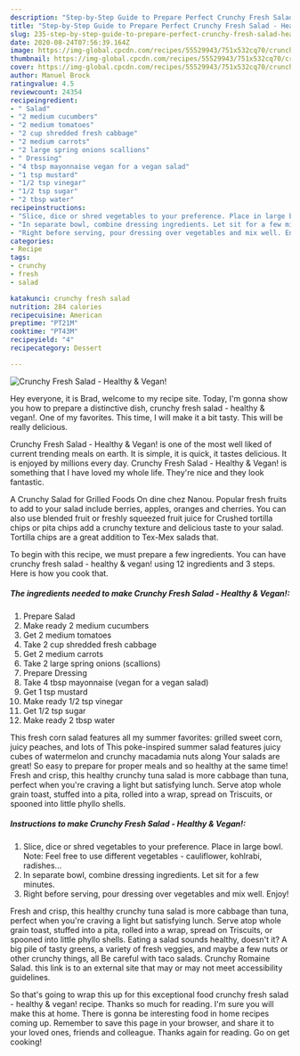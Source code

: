 ```yaml
---
description: "Step-by-Step Guide to Prepare Perfect Crunchy Fresh Salad - Healthy &amp;amp; Vegan!"
title: "Step-by-Step Guide to Prepare Perfect Crunchy Fresh Salad - Healthy &amp;amp; Vegan!"
slug: 235-step-by-step-guide-to-prepare-perfect-crunchy-fresh-salad-healthy-and-amp-vegan
date: 2020-08-24T07:56:39.164Z
image: https://img-global.cpcdn.com/recipes/55529943/751x532cq70/crunchy-fresh-salad-healthy-vegan-recipe-main-photo.jpg
thumbnail: https://img-global.cpcdn.com/recipes/55529943/751x532cq70/crunchy-fresh-salad-healthy-vegan-recipe-main-photo.jpg
cover: https://img-global.cpcdn.com/recipes/55529943/751x532cq70/crunchy-fresh-salad-healthy-vegan-recipe-main-photo.jpg
author: Manuel Brock
ratingvalue: 4.5
reviewcount: 24354
recipeingredient:
- " Salad"
- "2 medium cucumbers"
- "2 medium tomatoes"
- "2 cup shredded fresh cabbage"
- "2 medium carrots"
- "2 large spring onions scallions"
- " Dressing"
- "4 tbsp mayonnaise vegan for a vegan salad"
- "1 tsp mustard"
- "1/2 tsp vinegar"
- "1/2 tsp sugar"
- "2 tbsp water"
recipeinstructions:
- "Slice, dice or shred vegetables to your preference. Place in large bowl. Note: Feel free to use different vegetables - cauliflower, kohlrabi, radishes..."
- "In separate bowl, combine dressing ingredients. Let sit for a few minutes."
- "Right before serving, pour dressing over vegetables and mix well. Enjoy!"
categories:
- Recipe
tags:
- crunchy
- fresh
- salad

katakunci: crunchy fresh salad 
nutrition: 284 calories
recipecuisine: American
preptime: "PT21M"
cooktime: "PT43M"
recipeyield: "4"
recipecategory: Dessert

---
```



![Crunchy Fresh Salad - Healthy &amp; Vegan!](https://img-global.cpcdn.com/recipes/55529943/751x532cq70/crunchy-fresh-salad-healthy-vegan-recipe-main-photo.jpg)

Hey everyone, it is Brad, welcome to my recipe site. Today, I'm gonna show you how to prepare a distinctive dish, crunchy fresh salad - healthy &amp; vegan!. One of my favorites. This time, I will make it a bit tasty. This will be really delicious.

Crunchy Fresh Salad - Healthy &amp; Vegan! is one of the most well liked of current trending meals on earth. It is simple, it is quick, it tastes delicious. It is enjoyed by millions every day. Crunchy Fresh Salad - Healthy &amp; Vegan! is something that I have loved my whole life. They're nice and they look fantastic.

A Crunchy Salad for Grilled Foods On dine chez Nanou. Popular fresh fruits to add to your salad include berries, apples, oranges and cherries. You can also use blended fruit or freshly squeezed fruit juice for Crushed tortilla chips or pita chips add a crunchy texture and delicious taste to your salad. Tortilla chips are a great addition to Tex-Mex salads that.


To begin with this recipe, we must prepare a few ingredients. You can have crunchy fresh salad - healthy &amp; vegan! using 12 ingredients and 3 steps. Here is how you cook that.

<!--inarticleads1-->

##### The ingredients needed to make Crunchy Fresh Salad - Healthy &amp; Vegan!:

1. Prepare  Salad
1. Make ready 2 medium cucumbers
1. Get 2 medium tomatoes
1. Take 2 cup shredded fresh cabbage
1. Get 2 medium carrots
1. Take 2 large spring onions (scallions)
1. Prepare  Dressing
1. Take 4 tbsp mayonnaise (vegan for a vegan salad)
1. Get 1 tsp mustard
1. Make ready 1/2 tsp vinegar
1. Get 1/2 tsp sugar
1. Make ready 2 tbsp water


This fresh corn salad features all my summer favorites: grilled sweet corn, juicy peaches, and lots of This poke-inspired summer salad features juicy cubes of watermelon and crunchy macadamia nuts along Your salads are great! So easy to prepare for proper meals and so healthy at the same time! Fresh and crisp, this healthy crunchy tuna salad is more cabbage than tuna, perfect when you&#39;re craving a light but satisfying lunch. Serve atop whole grain toast, stuffed into a pita, rolled into a wrap, spread on Triscuits, or spooned into little phyllo shells. 

<!--inarticleads2-->

##### Instructions to make Crunchy Fresh Salad - Healthy &amp; Vegan!:

1. Slice, dice or shred vegetables to your preference. Place in large bowl. Note: Feel free to use different vegetables - cauliflower, kohlrabi, radishes...
1. In separate bowl, combine dressing ingredients. Let sit for a few minutes.
1. Right before serving, pour dressing over vegetables and mix well. Enjoy!


Fresh and crisp, this healthy crunchy tuna salad is more cabbage than tuna, perfect when you&#39;re craving a light but satisfying lunch. Serve atop whole grain toast, stuffed into a pita, rolled into a wrap, spread on Triscuits, or spooned into little phyllo shells. Eating a salad sounds healthy, doesn&#39;t it? A big pile of tasty greens, a variety of fresh veggies, and maybe a few nuts or other crunchy things, all Be careful with taco salads. Crunchy Romaine Salad. this link is to an external site that may or may not meet accessibility guidelines. 

So that's going to wrap this up for this exceptional food crunchy fresh salad - healthy &amp; vegan! recipe. Thanks so much for reading. I'm sure you will make this at home. There is gonna be interesting food in home recipes coming up. Remember to save this page in your browser, and share it to your loved ones, friends and colleague. Thanks again for reading. Go on get cooking!
